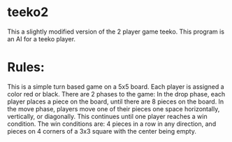# teeko2

This a slightly modified version of the 2 player game teeko. This program is an AI for a teeko player.

# Rules:

This is a simple turn based game on a 5x5 board. Each player is assigned a color red or black. There are 2 phases to the game:
In the drop phase, each player places a piece on the board, until there are 8 pieces on the board.
In the move phase, players move one of their pieces one space horizontally, vertically, or diagonally. This continues until one player reaches a win condition.
The win conditions are: 4 pieces in a row in any direction, and pieces on 4 corners of a 3x3 square with the center being empty.
